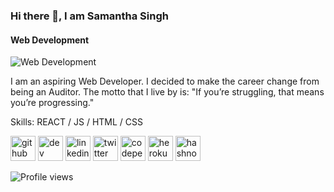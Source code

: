 ### Hi there 👋, I am Samantha Singh
#### Web Development
![Web Development](https://pbs.twimg.com/profile_banners/812718470/1598390704/600x200)

I am an aspiring Web Developer. I decided to make the career change from being an Auditor. The motto that I live by is:
"If you’re struggling, that means you’re progressing."

Skills: REACT / JS / HTML / CSS



[<img src='https://cdn.jsdelivr.net/npm/simple-icons@3.0.1/icons/github.svg' alt='github' height='40'>](https://github.com/SamanthaSingh)  [<img src='https://cdn.jsdelivr.net/npm/simple-icons@3.0.1/icons/dev-dot-to.svg' alt='dev' height='40'>](https://dev.to/samanthasingh)  [<img src='https://cdn.jsdelivr.net/npm/simple-icons@3.0.1/icons/linkedin.svg' alt='linkedin' height='40'>](https://www.linkedin.com/in/samantha-singh-developer/)  [<img src='https://cdn.jsdelivr.net/npm/simple-icons@3.0.1/icons/twitter.svg' alt='twitter' height='40'>](https://twitter.com/SamJessSingh)  [<img src='https://cdn.jsdelivr.net/npm/simple-icons@3.0.1/icons/codepen.svg' alt='codepen' height='40'>](https://codepen.io/samanthasingh)  [<img src='https://cdn.jsdelivr.net/npm/simple-icons@3.0.1/icons/heroku.svg' alt='heroku' height='40'>](https://samantha-singh.herokuapp.com/)  [<img src='https://cdn.jsdelivr.net/npm/simple-icons@3.0.1/icons/hashnode.svg' alt='hashnode' height='40'>](https://samanthasingh.hashnode.dev/)  

![Profile views](https://gpvc.arturio.dev/SamanthaSingh)  
